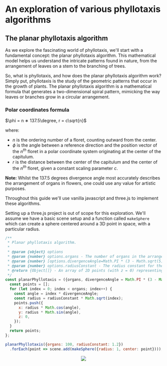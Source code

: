 # An exploration of various phyllotaxis algorithms

## The planar phyllotaxis algorithm

As we explore the fascinating world of phyllotaxis, we'll start with a fundamental concept: the planar phyllotaxis algorithm. This mathematical model helps us understand the intricate patterns found in nature, from the arrangement of leaves on a stem to the branching of trees.

So, what is phyllotaxis, and how does the planar phyllotaxis algorithm work? Simply put, phyllotaxis is the study of the geometric patterns that occur in the growth of plants. The planar phyllotaxis algorithm is a mathematical formula that generates a two-dimensional spiral pattern, mimicking the way leaves or branches grow in a circular arrangement.

### Polar coordinates formula

$\phi = n ∗ 137.5\degree, r = c\sqrt{n}$

where:
- $n$ is the ordering number of a floret, counting outward from the center.
- $\phi$ is the angle between a reference direction and the position vector of the $n^{th}$ floret in a polar coordinate system originating at the center of the capitulum.
- $r$ is the distance between the center of the capitulum and the center of the $n^{th}$ floret, given a constant scaling parameter $c$.

**Note:** Whilst the 137.5 degrees divergence angle most accurately describes the arrangement of organs in flowers, one could use any value for artistic purposes.

Throughout this guide we'll use vanilla javascript and three.js to implement these algorithms. 

Setting up a three.js project is out of scope for this exploration. We'll assume we have a basic scene setup and a function called `makeSphere` which can create a sphere centered around a 3D point in space, with a particular radius.


```javascript
/**
 * Planar phyllotaxis algorithm.
 * 
 * @param {object} options
 * @param {number} options.organs - The number of organs in the arrangement.
 * @param {number} [options.divergenceAngle=Math.PI * (3 - Math.sqrt(5))] - The divergence angle between organs (in radians). Defaults to the golden angle.
 * @param {number} options.radiusConstant - The radius constant for the phyllotaxis arrangement.
 * @return {Object[]} - An array of 2D points (with z = 0) representing the phyllotaxis arrangement.
 */
const planarPhyllotaxis = ({organs, divergenceAngle = Math.PI * (3 - Math.sqrt(5)), radiusConstant}) => {
  const points = [];
  for (let index = 0; index < organs; index++) {
    const angle = index * divergenceAngle;
    const radius = radiusConstant * Math.sqrt(index);
    points.push({
      x: radius * Math.cos(angle),
      y: radius * Math.sin(angle),
      z: 0,
    });
  }
  return points;
};

planarPhyllotaxis({organs: 100, radiusConstant: 1.2})
  .forEach(point => scene.add(makeSphere({radius: 1, center: point})));
```

<p align="center">
  <img src="https://github.com/user-attachments/assets/6da802ef-42f6-44ac-a111-36b6eef7ebe9" />
</p>



